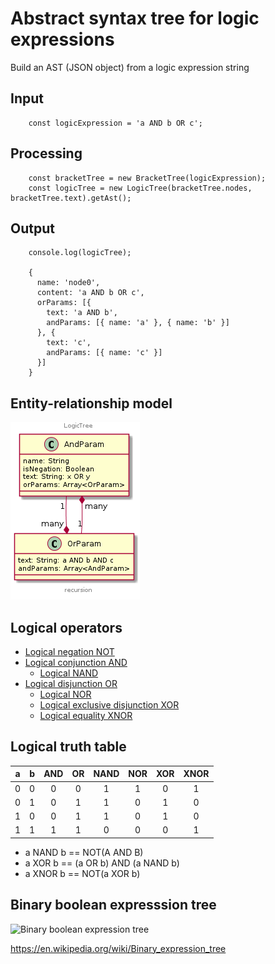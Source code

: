 #  Abstract syntax tree for logic expressions

Build an AST (JSON object) from a logic expression string

## Input

```
    const logicExpression = 'a AND b OR c';
```

## Processing

```
    const bracketTree = new BracketTree(logicExpression);
    const logicTree = new LogicTree(bracketTree.nodes, bracketTree.text).getAst();
```

## Output

```
    console.log(logicTree);
    
    {
      name: 'node0',
      content: 'a AND b OR c',
      orParams: [{
        text: 'a AND b',
        andParams: [{ name: 'a' }, { name: 'b' }]
      }, {
        text: 'c',
        andParams: [{ name: 'c' }]
      }]
    }
```

## Entity-relationship model

![Logic tree relationship](./docs/and-or.png)


## Logical operators

- [Logical negation NOT](https://en.wikipedia.org/wiki/Negation)
- [Logical conjunction AND](https://en.wikipedia.org/wiki/Logical_conjunction)
  - [Logical NAND](https://en.wikipedia.org/wiki/Sheffer_stroke)
- [Logical disjunction OR](https://en.wikipedia.org/wiki/Logical_disjunction)
  - [Logical NOR](https://en.wikipedia.org/wiki/Logical_NOR)
  - [Logical exclusive disjunction XOR](https://en.wikipedia.org/wiki/Exclusive_or)
  - [Logical equality XNOR](https://en.wikipedia.org/wiki/Logical_equality)

## Logical truth table

| a | b | AND | OR  | NAND| NOR | XOR | XNOR|
|---|---|:---:|:---:|:---:|:---:|:---:|:---:|
| 0 | 0 |  0  |  0  |  1  |  1  |  0  |  1  |
| 0 | 1 |  0  |  1  |  1  |  0  |  1  |  0  |
| 1 | 0 |  0  |  1  |  1  |  0  |  1  |  0  |
| 1 | 1 |  1  |  1  |  0  |  0  |  0  |  1  |

- a NAND b == NOT(A AND B)
- a XOR b  == (a OR b) AND (a NAND b)
- a XNOR b == NOT(a XOR b)

## Binary boolean expresssion tree

![Binary boolean expression tree](https://upload.wikimedia.org/wikipedia/commons/a/a1/Exp-tree-ex-13.svg)

https://en.wikipedia.org/wiki/Binary_expression_tree
